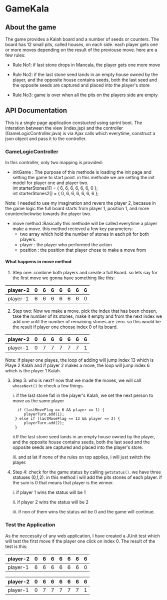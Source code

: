 # GameKala

<h2> About the game</h2>
The game provides a Kalah board and a number of seeds or counters. The board has 12 small pits, called houses, on each side.
each player gets one or more moves depending on the result of the previouse move. here are a few rules: <br>

 * Rule No1: if last stone drops in Mancala, the player gets one more move <br>
 
 * Rule No2: if the last stone seed lands in an empty house owned by the player, and the opposite 
house contains seeds, both the last seed and the opposite seeds are captured and placed into the player's store <br>

 * Rule No3:  game is over when all the pits on the players side are empty <br>

<h2>API Documentation</h2>
This is a single page application constucted using sprint boot. The interation between the view (index.jsp) and the controller (GameLogicController.java) is via Ajax calls which everytime, construct a json object and pass it to the controller.
 
<h3>GameLogicController</h3>
In this controller, only two mapping is provided: <br>

 * initGame : The purpose of this methode is loading the init page and setting the game to start point. in this methode we are setting the init model for player one and player two.<br>
    int starterStones1[] = { 6, 6, 6, 6, 6, 6, 0 };<br>
		int starterStones2[] = { 0, 6, 6, 6, 6, 6, 6 };<br>
    
Note: I needed to use my imagination and revers the player 2, becasue in the game logic the full board starts from player 1, position 1, and more counterclockwise towards the player two. 

* move method :Basically this methode will be called everytime a player make a move. this method recieved a few key parameters:
  * two array which hold the number of stones in each pit for both players.
  * player : the player who performed the action
  * position : the position that player chose to make a move from

<h4>What happens in move method</h4>

1. Step one: combine both players and create a full Board. so lets say for the first move we gonna have something like this:

player-2|0|6|6|6|6|6|6
-|-|-|-|-|-|-|-
player-1|6|6|6|6|6|6|0

2. Step two: Now we make a move. pick the index that has been chosen, take the number of its stones, make it empty and from the next index we add one until the number of remaining stones are zero. so this would be the result if player one choose index 0 of its board.

player-2|0|6|6|6|6|6|6
-|-|-|-|-|-|-|-
player-1|0|7|7|7|7|7|1

Note: if player one playes, the loop of adding will jump index 13 which is Playe 2 Kalah and if player 2 makes a move, the loop will jump index 6 which is the player 1 Kalah.

3. Step 3: who is next? now that we made the moves, we will call `whoseNext()` to check a few things.

	i. if the last stone fall in the player's Kalah, we set the next person to move as the same player
	
		 if (lastMoveFlag == 6 && player == 1) {
			playerTurn.add(1);
		} else if (lastMoveFlag == 13 && player == 2) {
			playerTurn.add(2);
		}

	ii.If the last stone seed lands in an empty house owned by the player, and the opposite house contains seeds, both the last seed 	and the opposite seeds are captured and placed into the player's store.
	
	iii. and at lat if none of the rules on top applies, i will just switch the player.
	
4. Step 4: check for the game status by calling `getStatus()`. we have three statuses (0,1,2). in this method i will add the pits stones of each player. if the sum is 0 that means that player is the winner. 

	i. if player 1 wins the status will be 1
	
	ii. if player 2 wins the status will be 2
	
	iii. if non of them wins the status wil be 0 and the game will continue. 


<h3>Test the Application</h3>
As the neccessity of any web application, I have created a JUnit test which will test the first move if the player one click on index 0.
The result of the test is this:

player-2|0|6|6|6|6|6|6
-|-|-|-|-|-|-|-
player-1|6|6|6|6|6|6|0


player-2|0|6|6|6|6|6|6
-|-|-|-|-|-|-|-
player-1|0|7|7|7|7|7|1
